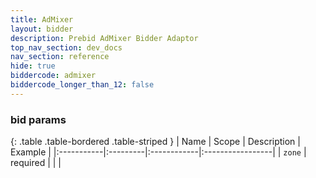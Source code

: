 ```yaml
---
title: AdMixer
layout: bidder
description: Prebid AdMixer Bidder Adaptor
top_nav_section: dev_docs
nav_section: reference
hide: true
biddercode: admixer
biddercode_longer_than_12: false
---
```


### bid params

{: .table .table-bordered .table-striped }
| Name | Scope | Description | Example |
|:-----------|:---------|:------------|:-----------------|
| `zone` | required | | |

